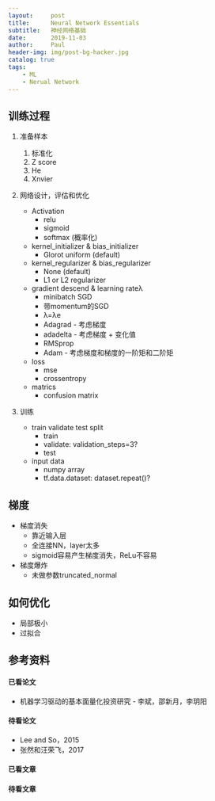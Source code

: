 ```yaml
---
layout:     post
title:      Neural Network Essentials
subtitle:   神经网络基础
date:       2019-11-03
author:     Paul
header-img: img/post-bg-hacker.jpg
catalog: true
tags:
    - ML
    - Nerual Network
---
```

## 训练过程
1. 准备样本
   1. 标准化
   2. Z score
   3. He
   4. Xnvier

2. 网络设计，评估和优化
   - Activation
     - relu
     - sigmoid
     - softmax (概率化)
   - kernel_initializer & bias_initializer
     - Glorot uniform (default)
   - kernel_regularizer & bias_regularizer
     - None (default)
     - L1 or L2 regularizer
   - gradient descend & learning rateλ
     - minibatch SGD
     - 带momentum的SGD
     - λ=λe
     - Adagrad - 考虑梯度
     - adadelta - 考虑梯度 + 变化值
     - RMSprop
     - Adam - 考虑梯度和梯度的一阶矩和二阶矩
   - loss
     - mse
     - crossentropy
   - matrics
     - confusion matrix
  
3. 训练
   - train validate test split
     - train
     - validate: validation_steps=3?
     - test
   - input data 
     - numpy array
     - tf.data.dataset: dataset.repeat()?

## 梯度
- 梯度消失
  - 靠近输入层
  - 全连接NN，layer太多
  - sigmoid容易产生梯度消失，ReLu不容易
- 梯度爆炸
  - 未做参数truncated_normal

## 如何优化

- 局部极小
- 过拟合

## 参考资料

#### 已看论文
- 机器学习驱动的基本面量化投资研究 - 李斌，邵新月，李玥阳

#### 待看论文
- Lee and So，2015
- 张然和汪荣飞，2017

#### 已看文章

#### 待看文章
